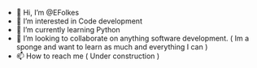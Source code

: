 - 👋 Hi, I’m @EFolkes
- 👀 I’m interested in Code development
- 🌱 I’m currently learning Python
- 💞️ I’m looking to collaborate on anything software development. ( Im a sponge and want to learn as much and everything I can ) 
- 📫 How to reach me ( Under construction )

<!---
EFolkes/EFolkes is a ✨ special ✨ repository because its `README.md` (this file) appears on your GitHub profile.
You can click the Preview link to take a look at your changes.
--->
